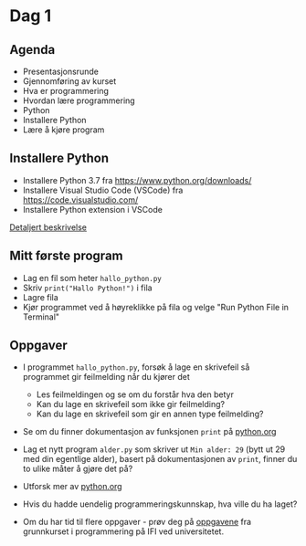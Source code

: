 # Dag 1

## Agenda

* Presentasjonsrunde
* Gjennomføring av kurset
* Hva er programmering
* Hvordan lære programmering
* Python
* Installere Python
* Lære å kjøre program

## Installere Python

* Installere Python 3.7 fra https://www.python.org/downloads/
* Installere Visual Studio Code (VSCode) fra https://code.visualstudio.com/
* Installere Python extension i VSCode 

[Detaljert beskrivelse](https://code.visualstudio.com/docs/python/python-tutorial)

## Mitt første program

* Lag en fil som heter `hallo_python.py`
* Skriv `print("Hallo Python!")` i fila
* Lagre fila
* Kjør programmet ved å høyreklikke på fila og velge "Run Python File in Terminal"

## Oppgaver

* I programmet `hallo_python.py`, forsøk å lage en skrivefeil så programmet gir feilmelding når du kjører det
  * Les feilmeldingen og se om du forstår hva den betyr
  * Kan du lage en skrivefeil som ikke gir feilmelding?
  * Kan du lage en skrivefeil som gir en annen type feilmelding?

* Se om du finner dokumentasjon av funksjonen `print` på [python.org](https://python.org)
* Lag et nytt program `alder.py` som skriver ut `Min alder: 29` (bytt ut 29 med din egentlige alder), basert på dokumentasjonen av `print`, finner du to ulike måter å gjøre det på?
* Utforsk mer av [python.org](https://python.org)
* Hvis du hadde uendelig programmeringskunnskap, hva ville du ha laget?
* Om du har tid til flere oppgaver - prøv deg på [oppgavene](https://trix.ifi.uio.no/course/8?tags=uke1%2C-utfordring) fra grunnkurset i programmering på IFI ved universitetet.
